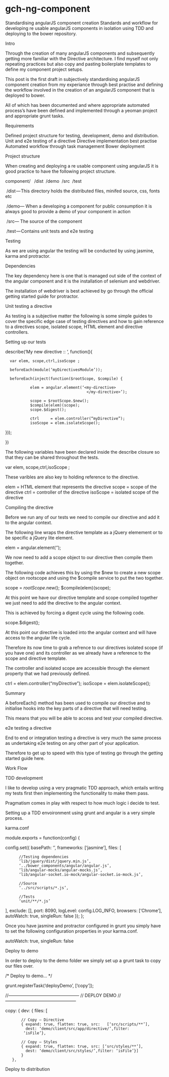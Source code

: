 gch-ng-component
================

Standardising angularJS component creation Standards and workflow for developing re usable angularJS components in isolation using TDD and deploying to the bower repository.

Intro 


Through the creation of many angularJS components and subsequently getting more familiar with the Directive architecture. I find myself not only repeating practices but also copy and pasting boilerplate templates to define my component project setups.

This post is the first draft in subjectively standardising angularJS component creation from my experiance through best practise and defining the workflow involved in the creation of an angularJS component that is deployed to bower. 

All of which has been documented and where appropriate automated process’s have been defined and implemented through a yeoman project and appropriate grunt tasks.

Requirements 


Defined project structure for testing, development, demo and distribution.
Unit and e2e testing of a directive
Directive implementation best practise
Automated workflow through task management
Bower deployment

Project structure 


When creating and deploying a re usable component using angularJS it is good practice to have the following project structure.

component/
  /dist
 /demo
 /src
 /test

 /dist — This directory holds the distributed files, minifed source, css, fonts etc

 /demo— When a developing a component for public consumption it is always good to provide a demo of your component in action

 /src— The source of the component 

 /test — Contains unit tests and e2e testing







Testing 


As we are using angular the testing will be conducted by using jasmine, karma and protractor.

Dependencies 


The key dependency here is one that is managed out side of the context of the angular component and it is the installation of selenium and webdriver. 

The installation of webdriver is best achieved by go through the official getting started guide for protractor. 

Unit testing a directive 


As testing is a subjective matter the following is some simple guides to cover the specific edge case of testing directives and how to gain reference to a directives scope, isolated scope, HTML element and directive controllers.

Setting up our tests

describe(‘My new directive :: ‘, function(){

      var elem, scope,ctrl,isoScope ;

      beforeEach(module(‘myDirectivesModule’));

      beforeEach(inject(function($rootScope, $compile) {

               elem = angular.element(‘<my-directive>  
                                        </my-directive>’);

               scope = $rootScope.$new();
               $compile(elem)(scope);
               scope.$digest();

               ctrl     = elem.controller(“myDirective”);
               isoScope = elem.isolateScope();
 }));

})

The following variables have been declared inside the describe closure so that they can be shared throughout the tests.

var elem, scope,ctrl,isoScope ;

These varibles are also key to holding reference to the directive.

elem = HTML element that represents the directive
scope = scope of the directive
ctrl = controller of the directive
isoScope = isolated scope of the directive

Compiling the directive

Before we run any of our tests we need to compile our directive and add it to the angular context.

The following line wraps the directive template as a jQuery elemement or to be specific a jQuery lite element.

 elem = angular.element(‘<my-directive></my-directive>’);

We now need to add a scope object to our directive then compile them together.

The following code achieves this by using the $new to create a new scope object on rootscope and using the $compile service to put the two together.

 scope = $rootScope.$new();
 $compile(elem)(scope);

At this point we have our directive template and scope compiled together we just need to add the directive to the angular context.

This is achieved by forcing a digest cycle using the following code.

scope.$digest();

At this point our directive is loaded into the angular context and will have access to the angular life cycle.

Therefore its now time to grab a refrence to our directives isolated scope (if you have one) and its controller as we already have a reference to the scope and directive template.

The controller and isolated scope are accessible through the element property that we had previously defined.

ctrl     = elem.controller(“myDirective”);
isoScope = elem.isolateScope();

Summary

A beforeEach() method has been used to compile our directive and to initialise hooks into the key parts of a directive that will need testing.

This means that you will be able to access and test your compiled directive.

e2e testing a directive 


End to end or integration testing a directive is very much the same process as undertaking e2e testing on any other part of your application.

Therefore to get up to speed with this type of testing go through the getting started guide here.







Work Flow 


TDD development 


I like to develop using a very pragmatic TDD approach, which entails writing my tests first then implementing the functionality to make them pass.

Pragmatism comes in play with respect to how much logic i decide to test. 




Setting up a TDD envoironment using grunt and angular is a very simple process. 

karma.conf

module.exports = function(config) {

  config.set({
       basePath: ‘’,
       frameworks: [‘jasmine’],
       files: [

          //Testing dependencies
          ‘lib/jquery/dist/jquery.min.js’,
          ‘../bower_components/angular/angular.js’,
          ‘lib/angular-mocks/angular-mocks.js’,
          ‘lib/angular-socket.io-mock/angular-socket.io-mock.js’,

          //Source
          ‘../src/scripts/*.js’,

          //Tests
          ‘unit/**/*.js’
   ],
   exclude: [],
   port: 8090,
   logLevel: config.LOG_INFO,
   browsers: [‘Chrome’],
   autoWatch: true,
   singleRun: false
});
};

Once you have jasmine and protractor configured in grunt you simply have to set the following configuration properties in your karma.conf.

 autoWatch: true,
 singleRun: false

Deploy to demo 


In order to deploy to the demo folder we simply set up a grunt task to copy our files over.

 /* Deploy to demo…
 */

grunt.registerTask(‘deployDemo’, [‘copy’]);




 //————————————————
 // DEPLOY DEMO
 //————————————————

 copy: {
    dev: {
        files: [

           // Copy — Directive
           { expand: true, flatten: true, src:   [‘src/scripts/**’], 
             dest: ‘demo/client/src/app/directive/’,filter:                               
            ‘isFile’},

           // Copy — Styles
           { expand: true, flatten: true, src: [‘src/styles/**’],
             dest: ‘demo/client/src/styles/’,filter: ‘isFile’}]
           }
       },

Deploy to distribution
